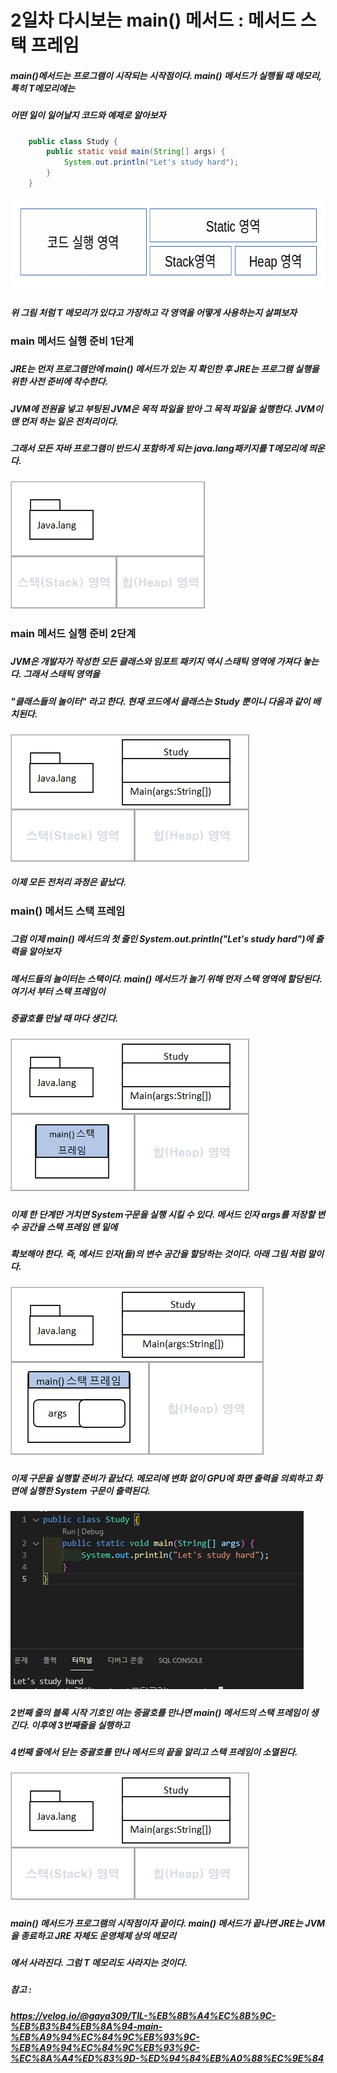 2일차 다시보는 main() 메서드 : 메서드 스택 프레임
==============================================

##### main()메서드는 프로그램이 시작되는 시작점이다. main() 메서드가 실행될 때 메모리, 특히 T메모리에는
##### 어떤 일이 일어날지 코드와 예제로 알아보자

``` java
    public class Study {
        public static void main(String[] args) {
            System.out.println("Let's study hard");
        }
    }
```

<img src="/static/T메모리.png" width="643px" height="151px" alt="객체 지향 프로그램의 메모리 사용 방식">

##### 위 그림 처럼 T 메모리가 있다고 가장하고 각 영역을 어떻게 사용하는지 살펴보자
#####
### main 메서드 실행 준비 1단계
#####
##### JRE는 먼저 프로그램안에 main() 메서드가 있는 지 확인한 후 JRE는 프로그램 실행을 위한 사전 준비에 착수한다.
##### JVM에 전원을 넣고 부팅된 JVM은 목적 파일을 받아 그 목적 파일을 실행한다. JVM이 맨 먼저 하는 일은 전처리이다.
##### 그래서 모든 자바 프로그램이 반드시 포함하게 되는 java.lang패키지를 T메모리에 띄운다.
#####

<img src="/static/image.png" width="311px" height="204px" alt="메인 메서드 실행준비 1단계"></img>

#####
### main 메서드 실행 준비 2단계
#####
##### JVM은 개발자가 작성한 모든 클래스와 임포트 패키지 역시 스태틱 영역에 가져다 놓는다. 그래서 스태틱 영역을 
##### "클래스들의 놀이터" 라고 한다. 현재 코드에서 클래스는 Study 뿐이니 다음과 같이 배치된다.
#####

<img src="/static/image (1).png" width="382px" height="204px" alt="메인 메서드 실행준비 2단계"></img>

##### 이제 모든 전처리 과정은 끝났다.
#####
### main() 메서드 스택 프레임
#####
##### 그럼 이제 main() 메서드의 첫 줄인 System.out.println("Let's study hard")에 출력을 알아보자 
##### 메서드들의 놀이터는 스택이다. main() 메서드가 놀기 위해 먼저 스택 영역에 할당된다. 여기서 부터 스택 프레임이 
##### 중괄호를 만날 때 마다 생긴다. 
#####

<img src="/static/image (2).png" width="382px" height="244px" alt="main() 메서드 스택 프레임"></img>

#####
##### 이제 한 단계만 거치면 System구문을 실행 시킬 수 있다. 메서드 인자 args를 저장할 변수 공간을 스택 프레임 맨 밑에
##### 확보해야 한다. 즉, 메서드 인자(들)의 변수 공간을 할당하는 것이다. 아래 그림 처럼 말이다.
#####

<img src="/static/image (3).png" width="405px" height="269px" alt="인자 변수 공간 추가"></img>

#####
##### 이제 구문을 실행할 준비가 끝났다. 메모리에 변화 없이 GPU에 화면 출력을 의뢰하고 화면에 실행한 System 구문이 출력된다.
#####

<img src="/static/메서드실행.PNG" width="469px" height="285px"></img>

#####
##### 2번째 줄의 블록 시작 기호인 여는 중괄호를 만나면 main() 메서드의 스택 프레임이 생긴다. 이후에 3번째줄을 실행하고
##### 4번째 줄에서 닫는 중괄호를 만나 메서드의 끝을 알리고 스택 프레임이 소멸된다.
#####

<img src="/static/image (4).png" width="382px" heigth="204"></img>

#####
##### main() 메서드가 프로그램의 시작점이자 끝이다. main() 메서드가 끝나면 JRE는 JVM을 종료하고 JRE 자체도 운영체제 상의 메모리
##### 에서 사라진다. 그럼 T 메모리도 사라지는 것이다.

##### 참고 : 
##### https://velog.io/@gaya309/TIL-%EB%8B%A4%EC%8B%9C-%EB%B3%B4%EB%8A%94-main-%EB%A9%94%EC%84%9C%EB%93%9C-%EB%A9%94%EC%84%9C%EB%93%9C-%EC%8A%A4%ED%83%9D-%ED%94%84%EB%A0%88%EC%9E%84